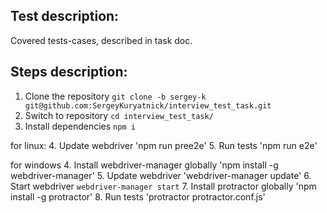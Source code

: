 ## Test description:
Covered tests-cases, described in task doc.

## Steps description:
1. Clone the repository `git clone -b sergey-k git@github.com:SergeyKuryatnick/interview_test_task.git`
2. Switch to repository `cd interview_test_task/`
3. Install dependencies `npm i`

for linux:
4. Update webdriver 'npm run pree2e'
5. Run tests 'npm run e2e'

for windows
4. Install webdriver-manager globally 'npm install -g webdriver-manager'
5. Update webdriver 'webdriver-manager update'
6. Start webdriver `webdriver-manager start`
7. Install protractor globally 'npm install -g protractor'
8. Run tests 'protractor protractor.conf.js'